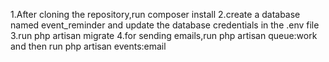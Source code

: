 1.After cloning the repository,run composer install
2.create a database named event_reminder and update the database credentials in the .env file
3.run php artisan migrate
4.for sending emails,run php artisan queue:work and then  run php artisan events:email
